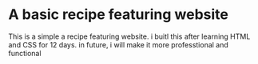 # A basic recipe featuring website

This is a simple a recipe featuring website. i buitl this after learning HTML and CSS for 12 days. in future, i will make it more professtional and functional